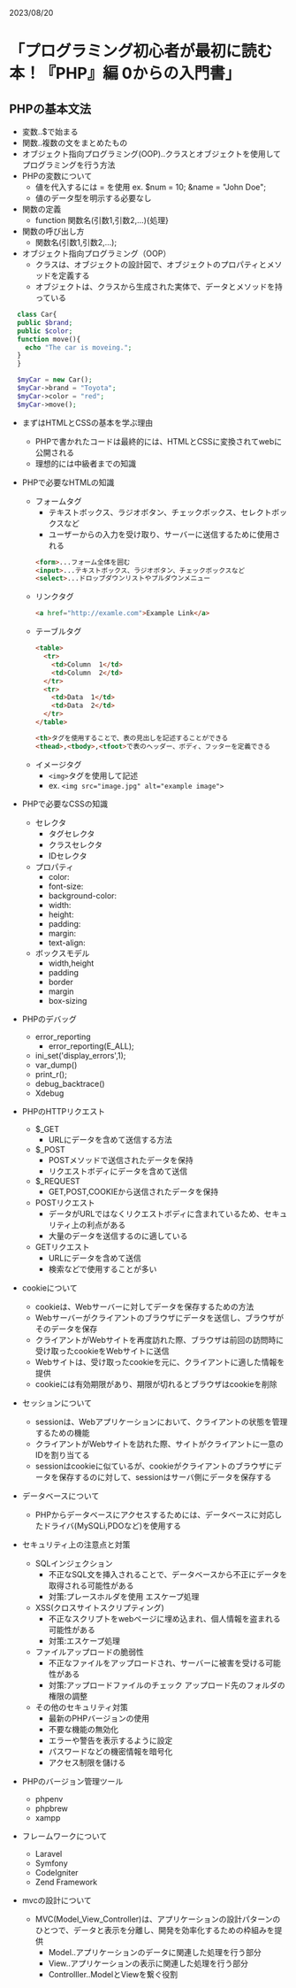 2023/08/20

# 「プログラミング初心者が最初に読む本！『PHP』編 0からの入門書」

## PHPの基本文法
- 変数..$で始まる
- 関数..複数の文をまとめたもの
- オブジェクト指向プログラミング(OOP)..クラスとオブジェクトを使用してプログラミングを行う方法
- PHPの変数について
  - 値を代入するには = を使用 ex. $num = 10;   &name = "John Doe";
  - 値のデータ型を明示する必要なし
- 関数の定義
  - function 関数名(引数1,引数2,...){処理}
- 関数の呼び出し方
  - 関数名(引数1,引数2,...);
- オブジェクト指向プログラミング（OOP）
  - クラスは、オブジェクトの設計図で、オブジェクトのプロパティとメソッドを定義する
  - オブジェクトは、クラスから生成された実体で、データとメソッドを持っている
```PHP
  class Car{
  public $brand;
  public $color;
  function move(){
    echo "The car is moveing.";
  }
  }
```
```PHP
  $myCar = new Car();
  $myCar->brand = "Toyota";
  $myCar->color = "red";
  $myCar->move();
```
- まずはHTMLとCSSの基本を学ぶ理由
  - PHPで書かれたコードは最終的には、HTMLとCSSに変換されてwebに公開される
  - 理想的には中級者までの知識
- PHPで必要なHTMLの知識
  - フォームタグ
    - テキストボックス、ラジオボタン、チェックボックス、セレクトボックスなど
    - ユーザーからの入力を受け取り、サーバーに送信するために使用される
    ```HTML
    <form>...フォーム全体を囲む
    <input>...テキストボックス、ラジオボタン、チェックボックスなど
    <select>...ドロップダウンリストやプルダウンメニュー
    ```
  - リンクタグ
    ```HTML
    <a href="http://examle.com">Example Link</a>
    ```
  - テーブルタグ
    ```HTML
    <table>
      <tr>
        <td>Column  1</td>
        <td>Column  2</td>
      </tr>
      <tr>
        <td>Data  1</td>
        <td>Data  2</td>
      </tr>
    </table>
    ```
    ```HTML
    <th>タグを使用することで、表の見出しを記述することができる
    <thead>,<tbody>,<tfoot>で表のヘッダー、ボディ、フッターを定義できる
    ```
  - イメージタグ
    - ```<img>```タグを使用して記述
    - ex. ```<img src="image.jpg" alt="example image">```

- PHPで必要なCSSの知識
  - セレクタ
    - タグセレクタ
    - クラスセレクタ
    - IDセレクタ
  - プロパティ
    - color:
    - font-size:
    - background-color:
    - width:
    - height:
    - padding:
    - margin:
    - text-align:
  - ボックスモデル
    - width,height
    - padding
    - border
    - margin
    - box-sizing

- PHPのデバッグ
  - error_reporting
    - error_reporting(E_ALL);
  - ini_set('display_errors',1);
  - var_dump()
  - print_r();
  - debug_backtrace()
  - Xdebug

- PHPのHTTPリクエスト
  - $_GET
    - URLにデータを含めて送信する方法
  - $_POST
    - POSTメソッドで送信されたデータを保持
    - リクエストボディにデータを含めて送信
  - $_REQUEST
    - GET,POST,COOKIEから送信されたデータを保持
  - POSTリクエスト
    - データがURLではなくリクエストボディに含まれているため、セキュリティ上の利点がある
    - 大量のデータを送信するのに適している
  - GETリクエスト
    - URLにデータを含めて送信
    - 検索などで使用することが多い

- cookieについて
  - cookieは、Webサーバーに対してデータを保存するための方法
  - Webサーバーがクライアントのブラウザにデータを送信し、ブラウザがそのデータを保存
  - クライアントがWebサイトを再度訪れた際、ブラウザは前回の訪問時に受け取ったcookieをWebサイトに送信
  - Webサイトは、受け取ったcookieを元に、クライアントに適した情報を提供
  - cookieには有効期限があり、期限が切れるとブラウザはcookieを削除

- セッションについて
  - sessionは、Webアプリケーションにおいて、クライアントの状態を管理するための機能
  - クライアントがWebサイトを訪れた際、サイトがクライアントに一意のIDを割り当てる
  - sessionはcookieに似ているが、cookieがクライアントのブラウザにデータを保存するのに対して、sessionはサーバ側にデータを保存する

- データベースについて
  - PHPからデータベースにアクセスするためには、データベースに対応したドライバ(MySQLi,PDOなど)を使用する

- セキュリティ上の注意点と対策
  - SQLインジェクション
    - 不正なSQL文を挿入されることで、データベースから不正にデータを取得される可能性がある
    - 対策:プレースホルダを使用
           エスケープ処理
  - XSS(クロスサイトスクリプティング)
    - 不正なスクリプトをwebページに埋め込まれ、個人情報を盗まれる可能性がある
    - 対策:エスケープ処理
  - ファイルアップロードの脆弱性
    - 不正なファイルをアップロードされ、サーバーに被害を受ける可能性がある
    - 対策:アップロードファイルのチェック
           アップロード先のフォルダの権限の調整
  - その他のセキュリティ対策
    - 最新のPHPバージョンの使用
    - 不要な機能の無効化
    - エラーや警告を表示するように設定
    - パスワードなどの機密情報を暗号化
    - アクセス制限を儲ける

- PHPのバージョン管理ツール
  - phpenv
  - phpbrew
  - xampp

- フレームワークについて
  - Laravel
  - Symfony
  - CodeIgniter
  - Zend Framework

- mvcの設計について
  - MVC(Model_View_Controller)は、アプリケーションの設計パターンのひとつで、データと表示を分離し、開発を効率化するための枠組みを提供
    - Model..アプリケーションのデータに関連した処理を行う部分
    - View..アプリケーションの表示に関連した処理を行う部分
    - Controlller..ModelとViewを繋ぐ役割
